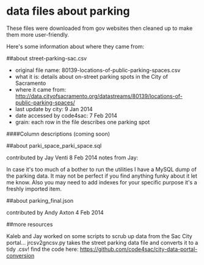data files about parking
============

These files were downloaded from gov websites then cleaned up to make them more user-friendly.

Here's some information about where they came from:

##about street-parking-sac.csv

* original file name: 80139-locations-of-public-parking-spaces.csv
* what it is: details about on-street parking spots in the City of Sacramento
* where it came from: http://data.cityofsacramento.org/datastreams/80139/locations-of-public-parking-spaces/
* last update by city: 9 Jan 2014
* date accessed by code4sac: 7 Feb 2014
* grain: each row in the file describes one parking spot

####Column descriptions
(coming soon)


##about parki_space_parki_space.sql

contributed by Jay Venti
8 Feb 2014
notes from Jay: 

In case it's too much of a bother to run the utilities I have a MySQL dump of the parking data.
It may not be perfect if you find anything funky about it let me know. Also you may need to add 
indexes for your specific purpose it's a freshly imported item.

##about parking_final.json

contributed by Andy Axton
4 Feb 2014




##more resources

Kaleb and Jay worked on some scripts to scrub up data from the Sac City portal... 
jrcsv2gncsv.py takes the street parking data file and converts it to a tidy .csv!
find the code here:
https://github.com/code4sac/city-data-portal-conversion